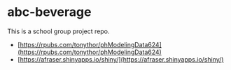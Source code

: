 # abc-beverage

This is a school group project repo. 

* [https://rpubs.com/tonythor/phModelingData624](https://rpubs.com/tonythor/phModelingData624)
* [https://afraser.shinyapps.io/shiny/](https://afraser.shinyapps.io/shiny/)